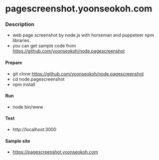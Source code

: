 # pagescreenshot.yoonseokoh.com

### Description
- web page screenshot by node.js with horseman and puppeteer npm libraries.
- you can get sample code from https://github.com/yoonseokoh/node.pagescreenshot

#### Prepare
- git clone https://github.com/yoonseokoh/node.pagescreenshot
- cd node.pagescreenshot
- npm install

#### Run
- node bin/www

#### Test
- http://localhost:3000

#### Sample site
- https://pagescreenshot.yoonseokoh.com